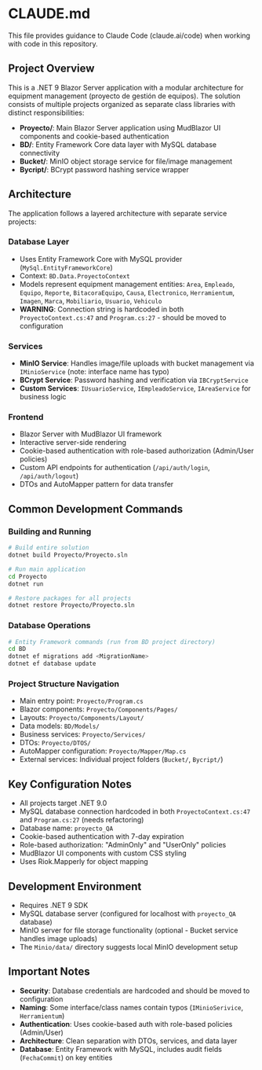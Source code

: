 # CLAUDE.md

This file provides guidance to Claude Code (claude.ai/code) when working with code in this repository.

## Project Overview

This is a .NET 9 Blazor Server application with a modular architecture for equipment management (proyecto de gestión de equipos). The solution consists of multiple projects organized as separate class libraries with distinct responsibilities:

- **Proyecto/**: Main Blazor Server application using MudBlazor UI components and cookie-based authentication
- **BD/**: Entity Framework Core data layer with MySQL database connectivity  
- **Bucket/**: MinIO object storage service for file/image management
- **Bycript/**: BCrypt password hashing service wrapper

## Architecture

The application follows a layered architecture with separate service projects:

### Database Layer
- Uses Entity Framework Core with MySQL provider (`MySql.EntityFrameworkCore`)
- Context: `BD.Data.ProyectoContext` 
- Models represent equipment management entities: `Area`, `Empleado`, `Equipo`, `Reporte`, `BitacoraEquipo`, `Causa`, `Electronico`, `Herramientum`, `Imagen`, `Marca`, `Mobiliario`, `Usuario`, `Vehiculo`
- **WARNING**: Connection string is hardcoded in both `ProyectoContext.cs:47` and `Program.cs:27` - should be moved to configuration

### Services  
- **MinIO Service**: Handles image/file uploads with bucket management via `IMinioService` (note: interface name has typo)
- **BCrypt Service**: Password hashing and verification via `IBCryptService`
- **Custom Services**: `IUsuarioService`, `IEmpleadoService`, `IAreaService` for business logic

### Frontend
- Blazor Server with MudBlazor UI framework  
- Interactive server-side rendering
- Cookie-based authentication with role-based authorization (Admin/User policies)
- Custom API endpoints for authentication (`/api/auth/login`, `/api/auth/logout`)
- DTOs and AutoMapper pattern for data transfer

## Common Development Commands

### Building and Running
```bash
# Build entire solution
dotnet build Proyecto/Proyecto.sln

# Run main application
cd Proyecto
dotnet run

# Restore packages for all projects
dotnet restore Proyecto/Proyecto.sln
```

### Database Operations
```bash
# Entity Framework commands (run from BD project directory)
cd BD
dotnet ef migrations add <MigrationName>
dotnet ef database update
```

### Project Structure Navigation
- Main entry point: `Proyecto/Program.cs`
- Blazor components: `Proyecto/Components/Pages/`
- Layouts: `Proyecto/Components/Layout/`
- Data models: `BD/Models/`
- Business services: `Proyecto/Services/`
- DTOs: `Proyecto/DTOS/`
- AutoMapper configuration: `Proyecto/Mapper/Map.cs`
- External services: Individual project folders (`Bucket/`, `Bycript/`)

## Key Configuration Notes

- All projects target .NET 9.0
- MySQL database connection hardcoded in both `ProyectoContext.cs:47` and `Program.cs:27` (needs refactoring)
- Database name: `proyecto_QA`
- Cookie-based authentication with 7-day expiration
- Role-based authorization: "AdminOnly" and "UserOnly" policies
- MudBlazor UI components with custom CSS styling
- Uses Riok.Mapperly for object mapping

## Development Environment

- Requires .NET 9 SDK
- MySQL database server (configured for localhost with `proyecto_QA` database)
- MinIO server for file storage functionality (optional - Bucket service handles image uploads)
- The `Minio/data/` directory suggests local MinIO development setup

## Important Notes

- **Security**: Database credentials are hardcoded and should be moved to configuration
- **Naming**: Some interface/class names contain typos (`IMinioSerivice`, `Herramientum`)
- **Authentication**: Uses cookie-based auth with role-based policies (Admin/User)
- **Architecture**: Clean separation with DTOs, services, and data layer
- **Database**: Entity Framework with MySQL, includes audit fields (`FechaCommit`) on key entities